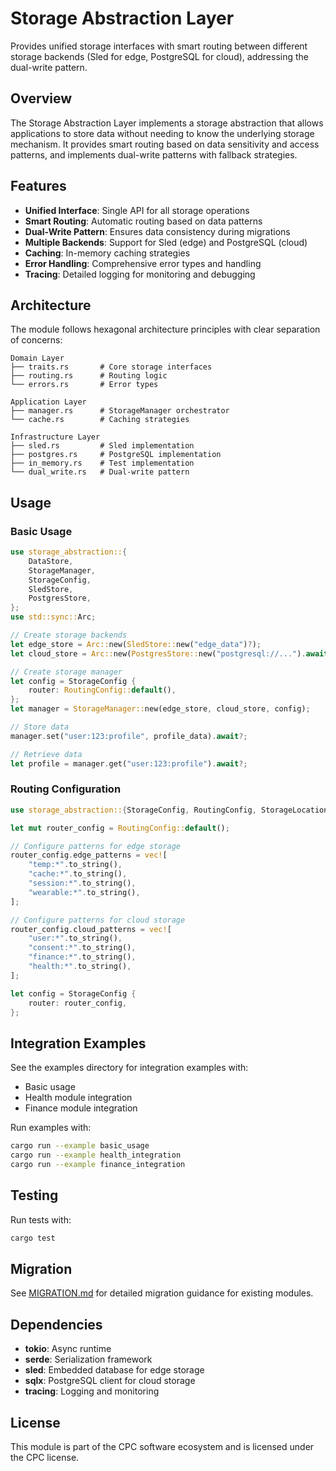 # Storage Abstraction Layer

Provides unified storage interfaces with smart routing between different storage backends (Sled for edge, PostgreSQL for cloud), addressing the dual-write pattern.

## Overview

The Storage Abstraction Layer implements a storage abstraction that allows applications to store data without needing to know the underlying storage mechanism. It provides smart routing based on data sensitivity and access patterns, and implements dual-write patterns with fallback strategies.

## Features

- **Unified Interface**: Single API for all storage operations
- **Smart Routing**: Automatic routing based on data patterns
- **Dual-Write Pattern**: Ensures data consistency during migrations
- **Multiple Backends**: Support for Sled (edge) and PostgreSQL (cloud)
- **Caching**: In-memory caching strategies
- **Error Handling**: Comprehensive error types and handling
- **Tracing**: Detailed logging for monitoring and debugging

## Architecture

The module follows hexagonal architecture principles with clear separation of concerns:

```
Domain Layer
├── traits.rs       # Core storage interfaces
├── routing.rs      # Routing logic
└── errors.rs       # Error types

Application Layer
├── manager.rs      # StorageManager orchestrator
└── cache.rs        # Caching strategies

Infrastructure Layer
├── sled.rs         # Sled implementation
├── postgres.rs     # PostgreSQL implementation
├── in_memory.rs    # Test implementation
└── dual_write.rs   # Dual-write pattern
```

## Usage

### Basic Usage

```rust
use storage_abstraction::{
    DataStore,
    StorageManager,
    StorageConfig,
    SledStore,
    PostgresStore,
};
use std::sync::Arc;

// Create storage backends
let edge_store = Arc::new(SledStore::new("edge_data")?);
let cloud_store = Arc::new(PostgresStore::new("postgresql://...").await?);

// Create storage manager
let config = StorageConfig {
    router: RoutingConfig::default(),
};
let manager = StorageManager::new(edge_store, cloud_store, config);

// Store data
manager.set("user:123:profile", profile_data).await?;

// Retrieve data
let profile = manager.get("user:123:profile").await?;
```

### Routing Configuration

```rust
use storage_abstraction::{StorageConfig, RoutingConfig, StorageLocation};

let mut router_config = RoutingConfig::default();

// Configure patterns for edge storage
router_config.edge_patterns = vec![
    "temp:*".to_string(),
    "cache:*".to_string(),
    "session:*".to_string(),
    "wearable:*".to_string(),
];

// Configure patterns for cloud storage
router_config.cloud_patterns = vec![
    "user:*".to_string(),
    "consent:*".to_string(),
    "finance:*".to_string(),
    "health:*".to_string(),
];

let config = StorageConfig {
    router: router_config,
};
```

## Integration Examples

See the examples directory for integration examples with:
- Basic usage
- Health module integration
- Finance module integration

Run examples with:
```bash
cargo run --example basic_usage
cargo run --example health_integration
cargo run --example finance_integration
```

## Testing

Run tests with:
```bash
cargo test
```

## Migration

See [MIGRATION.md](MIGRATION.md) for detailed migration guidance for existing modules.

## Dependencies

- **tokio**: Async runtime
- **serde**: Serialization framework
- **sled**: Embedded database for edge storage
- **sqlx**: PostgreSQL client for cloud storage
- **tracing**: Logging and monitoring

## License

This module is part of the CPC software ecosystem and is licensed under the CPC license.
